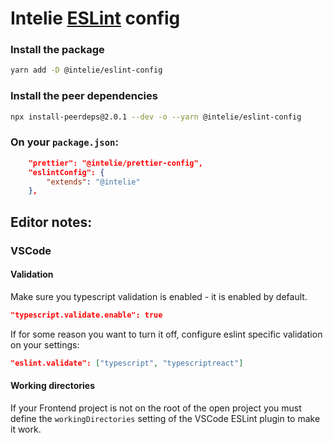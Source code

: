 # Intelie [ESLint](http://eslint.org/) config


### Install the package
```bash
yarn add -D @intelie/eslint-config
```


### Install the peer dependencies
```bash
npx install-peerdeps@2.0.1 --dev -o --yarn @intelie/eslint-config
```



### On your `package.json`:

```json
    "prettier": "@intelie/prettier-config",
    "eslintConfig": {
        "extends": "@intelie"
    },
```


## Editor notes:

### VSCode


#### Validation
Make sure you typescript validation is enabled - it is enabled by default.

```json
"typescript.validate.enable": true
```
If for some reason you want to turn it off, configure eslint specific validation on your settings:

```json
"eslint.validate": ["typescript", "typescriptreact"]
```


#### Working directories
If your Frontend project is not on the root of the open project you must define the `workingDirectories` setting of the VSCode ESLint plugin to make it work.
